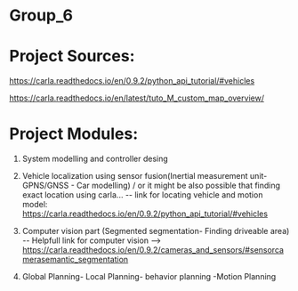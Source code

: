 # Group_6
#  Project Sources:
https://carla.readthedocs.io/en/0.9.2/python_api_tutorial/#vehicles

https://carla.readthedocs.io/en/latest/tuto_M_custom_map_overview/

# Project Modules:

1. System modelling and controller desing
2. Vehicle localization using sensor fusion(Inertial measurement unit- GPNS/GNSS - Car modelling) / or it might be also possible that finding exact location using  carla...
-- link for locating vehicle and motion model:
https://carla.readthedocs.io/en/0.9.2/python_api_tutorial/#vehicles

3. Computer vision part (Segmented segmentation- Finding driveable area)
  -- Helpfull link for computer vision --> https://carla.readthedocs.io/en/0.9.2/cameras_and_sensors/#sensorcamerasemantic_segmentation

4. Global Planning- Local Planning- behavior planning  -Motion Planning




